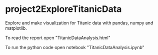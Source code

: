 # project2ExploreTitanicData

Explore and make visualization for Titanic data with pandas, numpy and matplotlib.

To read the report open "TitanicDataAnalysis.html"

To run the python code open notebook "TitanicDataAnalysis.ipynb"

